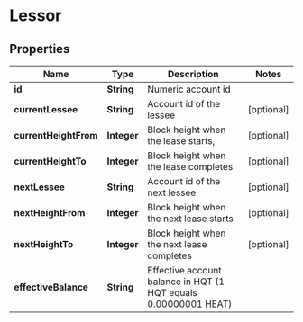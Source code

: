 # Lessor

## Properties
Name | Type | Description | Notes
------------ | ------------- | ------------- | -------------
**id** | **String** | Numeric account id | 
**currentLessee** | **String** | Account id of the lessee |  [optional]
**currentHeightFrom** | **Integer** | Block height when the lease starts, |  [optional]
**currentHeightTo** | **Integer** | Block height when the lease completes |  [optional]
**nextLessee** | **String** | Account id of the next lessee |  [optional]
**nextHeightFrom** | **Integer** | Block height when the next lease starts |  [optional]
**nextHeightTo** | **Integer** | Block height when the next lease completes |  [optional]
**effectiveBalance** | **String** | Effective account balance in HQT (1 HQT equals 0.00000001 HEAT) | 
